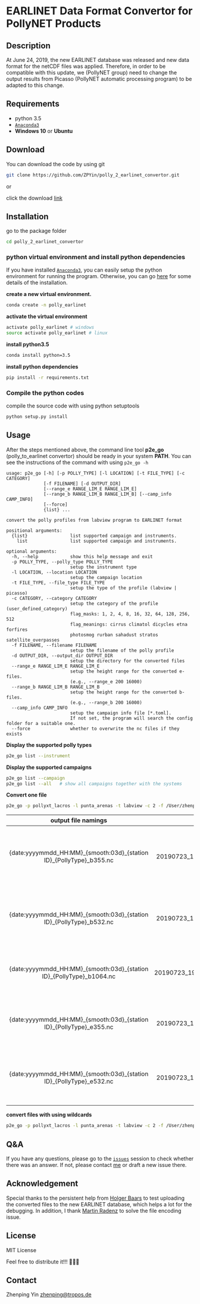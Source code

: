 # EARLINET Data Format Convertor for PollyNET Products

## Description

At June 24, 2019, the new EARLINET database was released and new data format for the netCDF files was applied. Therefore, in order to be compatible with this update, we (PollyNET group) need to change the output results from Picasso (PollyNET automatic processing program) to be adapted to this change.

## Requirements

- python 3.5
- [`Anaconda3`](https://www.anaconda.com/distribution/)
- **Windows 10** or **Ubuntu**

## Download

You can download the code by using git

```bash
git clone https://github.com/ZPYin/polly_2_earlinet_convertor.git
```

or 

click the download [link](https://github.com/ZPYin/polly_2_earlinet_convertor/archive/master.zip)

## Installation

go to the package folder

```bash
cd polly_2_earlinet_convertor
```

### python virtual environment and install python dependencies

If you have installed [`Anaconda3`](https://www.anaconda.com/distribution/), you can easily setup the python environment for running the program. Otherwise, you can go [here](https://github.com/ZPYin/Pollynet_Processing_Chain/blob/master/doc/anaconda_installation.md) for some details of the installation.

**create a new virtual environment.**

```bash
conda create -n polly_earlinet
```

**activate the virtual environment**
```bash
activate polly_earlinet # windows
source activate polly_earlinet # linux
```

**install python3.5**
```bash
conda install python=3.5
```

**install python dependencies**
```bash
pip install -r requirements.txt
```

### Compile the python codes

compile the source code with using python setuptools

```bash
python setup.py install
```

## Usage

After the steps mentioned above, the command line tool **p2e_go** (polly_to_earlinet convertor) should be ready in your system **PATH**. You can see the instructions of the command with using `p2e_go -h`

```text
usage: p2e_go [-h] [-p POLLY_TYPE] [-l LOCATION] [-t FILE_TYPE] [-c CATEGORY]
              [-f FILENAME] [-d OUTPUT_DIR]
              [--range_e RANGE_LIM_E RANGE_LIM_E]
              [--range_b RANGE_LIM_B RANGE_LIM_B] [--camp_info CAMP_INFO]
              [--force]
              {list} ...

convert the polly profiles from labview program to EARLINET format

positional arguments:
  {list}                list supported campaign and instruments.
    list                list supported campaign and instruments.

optional arguments:
  -h, --help            show this help message and exit
  -p POLLY_TYPE, --polly_type POLLY_TYPE
                        setup the instrument type
  -l LOCATION, --location LOCATION
                        setup the campaign location
  -t FILE_TYPE, --file_type FILE_TYPE
                        setup the type of the profile (labview | picasso)
  -c CATEGORY, --category CATEGORY
                        setup the category of the profile (user_defined_category)
                        flag_masks: 1, 2, 4, 8, 16, 32, 64, 128, 256, 512
                        flag_meanings: cirrus climatol dicycles etna forfires
                        photosmog rurban sahadust stratos satellite_overpasses
  -f FILENAME, --filename FILENAME
                        setup the filename of the polly profile
  -d OUTPUT_DIR, --output_dir OUTPUT_DIR
                        setup the directory for the converted files
  --range_e RANGE_LIM_E RANGE_LIM_E
                        setup the height range for the converted e-files.
                        (e.g., --range_e 200 16000)
  --range_b RANGE_LIM_B RANGE_LIM_B
                        setup the height range for the converted b-files.
                        (e.g., --range_b 200 16000)
  --camp_info CAMP_INFO
                        setup the campaign info file [*.toml].
                        If not set, the program will search the config folder for a suitable one.
  --force               whether to overwrite the nc files if they exists
```

**Display the supported polly types**

```bash
p2e_go list --instrument
```

**Display the supported campaigns**

```bash
p2e_go list --campaign
p2e_go list --all   # show all campaigns together with the systems
```

**Convert one file**

```bash
p2e_go -p pollyxt_lacros -l punta_arenas -t labview -c 2 -f /User/zhenping/desktop/file1.txt -d /Users/zhenping/Destkop/test --force
```

|output file namings|example|description|
|:----------:|:-----:|:----------|
|{date:yyyymmdd\_HH:MM}\_{smooth:03d}\_{station ID}\_{PollyType}\_b355.nc|20190723\_1900\_075\_lei\_arielle\_b355.nc|results associated with backscatter, vol/par depolarization ratio at 355 nm|
|{date:yyyymmdd\_HH:MM}\_{smooth:03d}\_{station ID}\_{PollyType}\_b532.nc|20190723\_1900\_075\_lei\_arielle\_b532.nc|results associated with backscatter, vol/par depolarization ratio at 532 nm|
|{date:yyyymmdd\_HH:MM}\_{smooth:03d}\_{station ID}\_{PollyType}\_b1064.nc|20190723\_1900\_075\_lei\_arielle\_b1064.nc|results associated with backscatter coefficient at 1064 nm|
|{date:yyyymmdd\_HH:MM}\_{smooth:03d}\_{station ID}\_{PollyType}\_e355.nc|20190723\_1900\_075\_lei\_arielle\_e355.nc|results associated with backscatter and extinction coefficients at 355 nm|
|{date:yyyymmdd\_HH:MM}\_{smooth:03d}\_{station ID}\_{PollyType}\_e532.nc|20190723\_1900\_075\_lei\_arielle\_e532.nc|results associated w532 backscatter and extinction coefficients at 532 nm|

**convert files with using wildcards**

```bash
p2e_go -p pollyxt_lacros -l punta_arenas -t labview -c 2 -f /User/zhenping/desktop/file*.txt -d /Users/zhenping/Destkop/test --force
```

## Q&A

If you have any questions, please go to the [`issues`](https://github.com/ZPYin/polly_2_earlinet_convertor/issues) session to check whether there was an answer. If not, please contact [me](#contact) or draft a new issue there.

## Acknowledgement

Special thanks to the persistent help from [Holger Baars](baars@tropos.de) to test uploading the converted files to the new EARLINET database, which helps a lot for the debugging. In addition, I thank [Martin Radenz](radenz@tropos.de) to solve the file encoding issue.

## License

MIT License

Feel free to distribute it!!! :beer::beer::beer:

## Contact

Zhenping Yin 
<zhenping@tropos.de>
